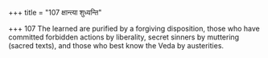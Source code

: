 +++
title = "107 क्षान्त्या शुध्यन्ति"

+++
107	The learned are purified by a forgiving disposition, those who have committed forbidden actions by liberality, secret sinners by muttering (sacred texts), and those who best know the Veda by austerities.